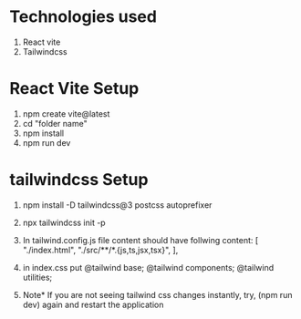 

# Technologies used
1. React vite
2. Tailwindcss

# React Vite Setup 
1. npm create vite@latest
2. cd "folder name"
3. npm install
4. npm run dev

# tailwindcss Setup
1. npm install -D tailwindcss@3 postcss autoprefixer
2. npx tailwindcss init -p
3. In tailwind.config.js file content should have follwing
        content: [
            "./index.html",
            "./src/**/*.{js,ts,jsx,tsx}",
        ],

4. in index.css put
        @tailwind base;
        @tailwind components;
        @tailwind utilities;

5. Note* If you are not seeing tailwind css changes instantly,
   try, (npm run dev) again and restart the application 




